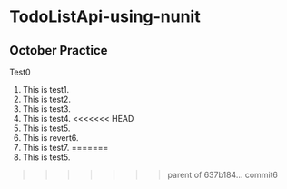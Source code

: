 # TodoListApi-using-nunit
## October Practice
Test0
1. This is test1.
2. This is test2.
3. This is test3.
4. This is test4.
<<<<<<< HEAD
5. This is test5.
6. This is revert6.
7. This is test7.
=======
5. This is test5.
>>>>>>> parent of 637b184... commit6